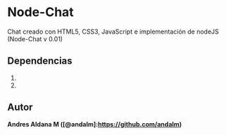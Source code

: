 # Node-Chat

Chat creado con HTML5, CSS3, JavaScript e implementación de nodeJS (Node-Chat v 0.01)

## Dependencias

   1. [Socket.io]: https://github.com/LearnBoost/Socket.IO
   2. [express]:https://github.com/visionmedia/express
[Socket.io]: https://github.com/LearnBoost/Socket.IO

## Autor

**Andres Aldana M ([@andalm]:https://github.com/andalm)**



